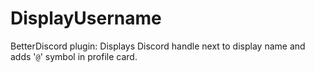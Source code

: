 # DisplayUsername
BetterDiscord plugin: Displays Discord handle next to display name and adds '`@`' symbol in profile card.
